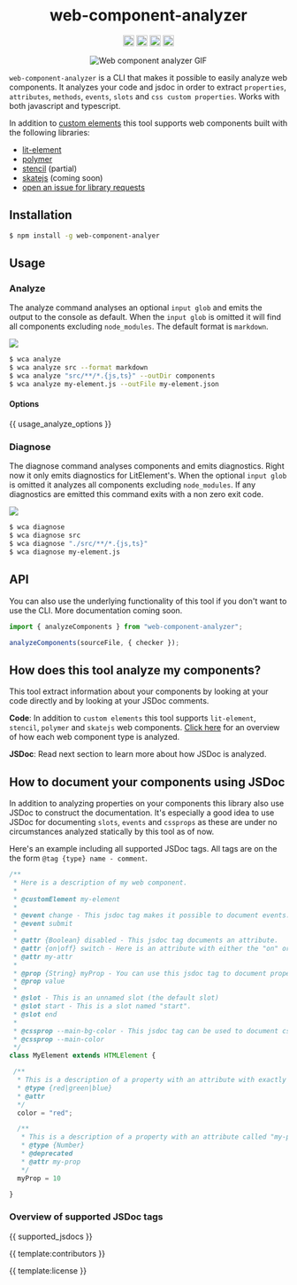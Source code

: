 <h1 align="center">web-component-analyzer</h1>

<p align="center">
	<a href="https://npmcharts.com/compare/web-component-analyzer?minimal=true"><img alt="Downloads per month" src="https://img.shields.io/npm/dm/web-component-analyzer.svg" height="20"/></a>
	<a href="https://www.npmjs.com/package/web-component-analyzer"><img alt="NPM Version" src="https://img.shields.io/npm/v/web-component-analyzer.svg" height="20"/></a>
	<a href="https://david-dm.org/runem/web-component-analyzer"><img alt="Dependencies" src="https://img.shields.io/david/runem/web-component-analyzer.svg" height="20"/></a>
	<a href="https://github.com/runem/web-component-analyzer/graphs/contributors"><img alt="Contributors" src="https://img.shields.io/github/contributors/runem/web-component-analyzer.svg" height="20"/></a>
</p>

<p align="center">
  <img src="https://user-images.githubusercontent.com/5372940/54428684-88ba1c00-471e-11e9-8e68-2c6575b32f4e.gif" alt="Web component analyzer GIF"/>

</p>

`web-component-analyzer` is a CLI that makes it possible to easily analyze web components. It analyzes your code and jsdoc in order to extract `properties`, `attributes`, `methods`, `events`, `slots` and `css custom properties`. Works with both javascript and typescript.

In addition to [custom elements](https://developer.mozilla.org/en-US/docs/Web/Web_Components/Using_custom_elements) this tool supports web components built with the following libraries:

-   [lit-element](https://github.com/Polymer/lit-element)
-   [polymer](https://github.com/Polymer/polymer)
-   [stencil](https://github.com/ionic-team/stencil) (partial)
-   [skatejs](https://github.com/skatejs/skatejs) (coming soon)
-   [open an issue for library requests](https://github.com/runem/web-component-analyzer/issues)

## Installation

<!-- prettier-ignore -->
```bash
$ npm install -g web-component-analyer
```

## Usage

### Analyze

The analyze command analyses an optional `input glob` and emits the output to the console as default. When the `input glob` is omitted it will find all components excluding `node_modules`. The default format is `markdown`.

<img src="https://user-images.githubusercontent.com/5372940/54445420-02fd9700-4745-11e9-9305-47d6ec3c6307.gif" />

<!-- prettier-ignore -->
```bash
$ wca analyze
$ wca analyze src --format markdown
$ wca analyze "src/**/*.{js,ts}" --outDir components
$ wca analyze my-element.js --outFile my-element.json
```

#### Options

{{ usage_analyze_options }}

### Diagnose

The diagnose command analyses components and emits diagnostics. Right now it only emits diagnostics for LitElement's. When the optional `input glob` is omitted it analyzes all components excluding `node_modules`. If any diagnostics are emitted this command exits with a non zero exit code.

<img src="https://user-images.githubusercontent.com/5372940/54445382-efeac700-4744-11e9-9a7b-92c5d251e124.gif" />

<!-- prettier-ignore -->
```bash
$ wca diagnose
$ wca diagnose src
$ wca diagnose "./src/**/*.{js,ts}"
$ wca diagnose my-element.js
```

## API

You can also use the underlying functionality of this tool if you don't want to use the CLI. More documentation coming soon.

<!-- prettier-ignore -->
```typescript
import { analyzeComponents } from "web-component-analyzer";

analyzeComponents(sourceFile, { checker });
```

## How does this tool analyze my components?

This tool extract information about your components by looking at your code directly and by looking at your JSDoc comments.

**Code**: In addition to `custom elements` this tool supports `lit-element`, `stencil`, `polymer` and `skatejs` web components. [Click here](https://github.com/runem/web-component-analyzer/blob/master/ANALYZE.md) for an overview of how each web component type is analyzed.

**JSDoc**: Read next section to learn more about how JSDoc is analyzed.

## How to document your components using JSDoc

In addition to analyzing properties on your components this library also use JSDoc to construct the documentation. It's especially a good idea to use JSDoc for documenting `slots`, `events` and `cssprops` as these are under no circumstances analyzed statically by this tool as of now.

Here's an example including all supported JSDoc tags. All tags are on the the form `@tag {type} name - comment`.

<!-- prettier-ignore -->
```javascript
/**
 * Here is a description of my web component.
 * 
 * @customElement my-element
 * 
 * @event change - This jsdoc tag makes it possible to document events.
 * @event submit
 * 
 * @attr {Boolean} disabled - This jsdoc tag documents an attribute.
 * @attr {on|off} switch - Here is an attribute with either the "on" or "off" value.
 * @attr my-attr
 * 
 * @prop {String} myProp - You can use this jsdoc tag to document properties.
 * @prop value
 * 
 * @slot - This is an unnamed slot (the default slot)
 * @slot start - This is a slot named "start".
 * @slot end
 * 
 * @cssprop --main-bg-color - This jsdoc tag can be used to document css custom properties.
 * @cssprop --main-color
 */
class MyElement extends HTMLElement {

 /**
  * This is a description of a property with an attribute with exactly the same name: "color".
  * @type {red|green|blue}
  * @attr
  */
  color = "red";

  /**
   * This is a description of a property with an attribute called "my-prop".
   * @type {Number}
   * @deprecated
   * @attr my-prop
   */
  myProp = 10

}
```

### Overview of supported JSDoc tags

{{ supported_jsdocs }}

{{ template:contributors }}

{{ template:license }}
